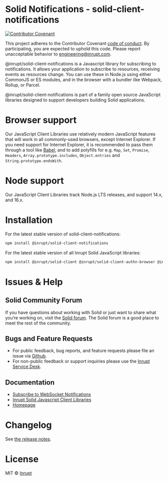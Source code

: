 # Solid Notifications - solid-client-notifications

[![Contributor Covenant](https://img.shields.io/badge/Contributor%20Covenant-2.1-4baaaa.svg)](CODE-OF-CONDUCT.md)

This project adheres to the Contributor Covenant [code of conduct](CODE-OF-CONDUCT.md). 
By participating, you are expected to uphold this code. Please report unacceptable
behavior to [engineering@inrupt.com](mailto:engineering@inrupt.com).

@inrupt/solid-client-notifications is a Javascript library for subscribing to
notifications. It allows your application to subscribe to resources, receiving
events as resources change. You can use these in Node.js using either
CommonJS or ES modules, and in the browser with a bundler like Webpack, Rollup,
or Parcel.

@inrupt/solid-client-notifications is part of a family open source JavaScript
libraries designed to support developers building Solid applications.

# Browser support

Our JavaScript Client Libraries use relatively modern JavaScript features that
will work in all commonly-used browsers, except Internet Explorer. If you need
support for Internet Explorer, it is recommended to pass them through a tool
like [Babel](https://babeljs.io), and to add polyfills for e.g. `Map`, `Set`,
`Promise`, `Headers`, `Array.prototype.includes`, `Object.entries` and
`String.prototype.endsWith`.

# Node support

Our JavaScript Client Libraries track Node.js LTS releases, and support 14.x,
and 16.x.

# Installation

For the latest stable version of solid-client-notifications:

```bash
npm install @inrupt/solid-client-notifications
```

For the latest stable version of all Inrupt Solid JavaScript libraries:

```bash
npm install @inrupt/solid-client @inrupt/solid-client-authn-browser @inrupt/vocab-common-rdf @inrupt/solid-client-notifications
```

# Issues & Help

## Solid Community Forum

If you have questions about working with Solid or just want to share what you’re
working on, visit the [Solid forum](https://forum.solidproject.org/). The Solid
forum is a good place to meet the rest of the community.

## Bugs and Feature Requests

- For public feedback, bug reports, and feature requests please file an issue
  via [Github](https://github.com/inrupt/solid-client-notifications-js/issues/).
- For non-public feedback or support inquiries please use the
  [Inrupt Service Desk](https://inrupt.atlassian.net/servicedesk).

## Documentation

- [Subscribe to WebSocket Notifications](https://docs.inrupt.com/developer-tools/javascript/client-libraries/tutorial/subscribe-to-notifications/)
- [Inrupt Solid Javascript Client Libraries](https://docs.inrupt.com/developer-tools/javascript/client-libraries/)
- [Homepage](https://docs.inrupt.com/)

# Changelog

See [the release notes](https://github.com/inrupt/solid-client-notifications-js/blob/main/CHANGELOG.md).

# License

MIT © [Inrupt](https://inrupt.com)
